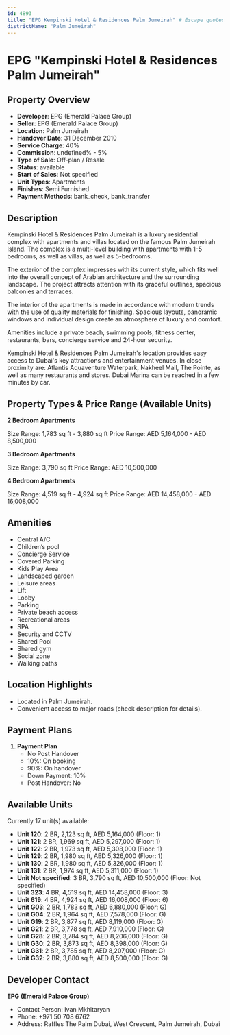 ```yaml
---
id: 4893
title: "EPG Kempinski Hotel & Residences Palm Jumeirah" # Escape quotes for YAML string
districtName: "Palm Jumeirah"
---
```


# EPG "Kempinski Hotel & Residences Palm Jumeirah"

## Property Overview
- **Developer**: EPG (Emerald Palace Group)
- **Seller**: EPG (Emerald Palace Group)
- **Location**: Palm Jumeirah
- **Handover Date**: 31 December 2010
- **Service Charge**: 40%
- **Commission**: undefined% - 5%
- **Type of Sale**: Off-plan / Resale
- **Status**: available
- **Start of Sales**: Not specified
- **Unit Types**: Apartments
- **Finishes**: Semi Furnished
- **Payment Methods**: bank_check, bank_transfer

## Description
Kempinski Hotel & Residences Palm Jumeirah is a luxury residential complex with apartments and villas located on the famous Palm Jumeirah Island. The complex is a multi-level building with apartments with 1-5 bedrooms, as well as villas, as well as 5-bedrooms.

The exterior of the complex impresses with its current style, which fits well into the overall concept of Arabian architecture and the surrounding landscape. The project attracts attention with its graceful outlines, spacious balconies and terraces.

The interior of the apartments is made in accordance with modern trends with the use of quality materials for finishing. Spacious layouts, panoramic windows and individual design create an atmosphere of luxury and comfort.

Amenities include a private beach, swimming pools, fitness center, restaurants, bars, concierge service and 24-hour security.

Kempinski Hotel & Residences Palm Jumeirah's location provides easy access to Dubai's key attractions and entertainment venues. In close proximity are: Atlantis Aquaventure Waterpark, Nakheel Mall, The Pointe, as well as many restaurants and stores. Dubai Marina can be reached in a few minutes by car.

## Property Types & Price Range (Available Units)
**2 Bedroom Apartments**

Size Range: 1,783 sq ft - 3,880 sq ft
Price Range: AED 5,164,000 - AED 8,500,000

**3 Bedroom Apartments**

Size Range: 3,790 sq ft
Price Range: AED 10,500,000

**4 Bedroom Apartments**

Size Range: 4,519 sq ft - 4,924 sq ft
Price Range: AED 14,458,000 - AED 16,008,000

## Amenities
- Central A/C
- Children’s pool
- Concierge Service
- Covered Parking
- Kids Play Area
- Landscaped garden
- Leisure areas
- Lift
- Lobby
- Parking
- Private beach access
- Recreational areas
- SPA
- Security and CCTV
- Shared Pool
- Shared gym
- Social zone
- Walking paths

## Location Highlights
- Located in Palm Jumeirah.
- Convenient access to major roads (check description for details).

## Payment Plans
1. **Payment Plan**
   - No Post Handover
   - 10%: On booking
   - 90%: On handover
   - Down Payment: 10%
   - Post Handover: No

## Available Units
Currently 17 unit(s) available:
- **Unit 120**: 2 BR, 2,123 sq ft, AED 5,164,000 (Floor: 1)
- **Unit 121**: 2 BR, 1,969 sq ft, AED 5,297,000 (Floor: 1)
- **Unit 122**: 2 BR, 1,973 sq ft, AED 5,308,000 (Floor: 1)
- **Unit 129**: 2 BR, 1,980 sq ft, AED 5,326,000 (Floor: 1)
- **Unit 130**: 2 BR, 1,980 sq ft, AED 5,326,000 (Floor: 1)
- **Unit 131**: 2 BR, 1,974 sq ft, AED 5,311,000 (Floor: 1)
- **Unit Not specified**: 3 BR, 3,790 sq ft, AED 10,500,000 (Floor: Not specified)
- **Unit 323**: 4 BR, 4,519 sq ft, AED 14,458,000 (Floor: 3)
- **Unit 619**: 4 BR, 4,924 sq ft, AED 16,008,000 (Floor: 6)
- **Unit G03**: 2 BR, 1,783 sq ft, AED 6,880,000 (Floor: G)
- **Unit G04**: 2 BR, 1,964 sq ft, AED 7,578,000 (Floor: G)
- **Unit G19**: 2 BR, 3,877 sq ft, AED 8,119,000 (Floor: G)
- **Unit G21**: 2 BR, 3,778 sq ft, AED 7,910,000 (Floor: G)
- **Unit G28**: 2 BR, 3,784 sq ft, AED 8,206,000 (Floor: G)
- **Unit G30**: 2 BR, 3,873 sq ft, AED 8,398,000 (Floor: G)
- **Unit G31**: 2 BR, 3,785 sq ft, AED 8,207,000 (Floor: G)
- **Unit G32**: 2 BR, 3,880 sq ft, AED 8,500,000 (Floor: G)

## Developer Contact
**EPG (Emerald Palace Group)**
- Contact Person: Ivan Mkhitaryan
- Phone: +971 50 708 6762
- Address: Raffles The Palm Dubai, West Crescent, Palm Jumeirah, Dubai
